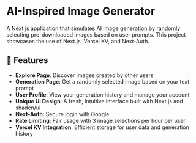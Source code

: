 # AI-Inspired Image Generator

 A Next.js application that simulates AI image generation by randomly selecting pre-downloaded images based on user prompts. This project showcases the use of Next.js, Vercel KV, and Next-Auth.

## 🌟 Features

- **Explore Page**: Discover images created by other users
- **Generation Page**: Get a randomly selected image based on your text prompt
- **User Profile**: View your generation history and manage your account
- **Unique UI Design**: A fresh, intuitive interface built with Next.js and shadcn/ui
- **Next-Auth**: Secure login with Google
- **Rate Limiting**: Fair usage with 3 image selections per hour per user
- **Vercel KV Integration**: Efficient storage for user data and generation history

